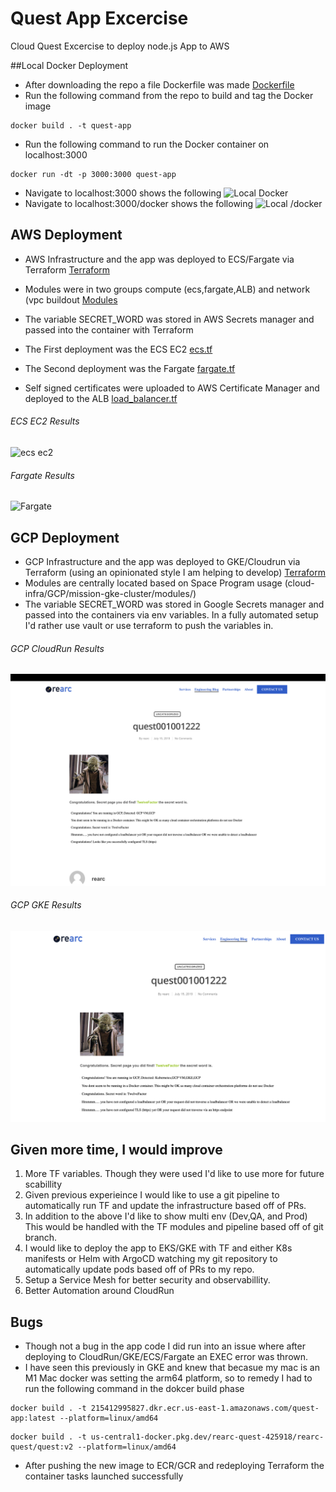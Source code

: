 # Quest App Excercise
Cloud Quest Excercise to deploy node.js App to AWS

##Local Docker Deployment
- After downloading the repo a file Dockerfile was made [Dockerfile](Dockerfile)
- Run the following command  from the repo to build and tag the Docker image
```
docker build . -t quest-app
```
- Run the following command to run the Docker container on localhost:3000
```
docker run -dt -p 3000:3000 quest-app
```
- Navigate to localhost:3000 shows the following
![Local Docker](images/QuestDeployLocal.png)
- Navigate to localhost:3000/docker shows the following
![Local /docker](images/QuestDeployLocalDocker.png)

## AWS Deployment

- AWS Infrastructure and the app was deployed to ECS/Fargate via Terraform [Terraform](cloud-infra/)
- Modules were in two groups compute (ecs,fargate,ALB) and network (vpc buildout [Modules](cloud-infracloud-infra/AWS/infrastructure/modules/)
- The variable SECRET_WORD was stored in AWS Secrets manager and passed into the container with Terraform

- The First deployment was the ECS EC2 [ecs.tf](cloud-infra/AWS/infrastructure/modules/compute/ecs.tf)
- The Second deployment was the Fargate [fargate.tf](cloud-infra/AWS/infrastructure/modules/infrastructure/modules/compute/fargate.tf)
- Self signed certificates were uploaded to AWS Certificate Manager and deployed to the ALB [load_balancer.tf](cloud-infra/AWS/infrastructurmodules/infrastructure/modules/compute/load_balancer.tf)

###### ECS EC2 Results
![ecs ec2](images/QuestDeployECSEC2.png)

###### Fargate Results
![Fargate](images/QuestDeployFargate.png)

## GCP Deployment

- GCP Infrastructure and the app was deployed to GKE/Cloudrun via Terraform (using an opinionated style I am helping to develop) [Terraform](cloud-infrastructure/)
- Modules are centrally located based on Space Program usage (cloud-infra/GCP/mission-gke-cluster/modules/)
- The variable SECRET_WORD was stored in Google Secrets manager and passed into the containers via env variables. In a fully automated setup I'd rather use vault or use terraform to push the variables in.

###### GCP CloudRun Results
![gcp cloudrun](images/QuestDeployGCPCloudRun.png)

###### GCP GKE Results
![gcp gke](images/QuestDeployGCPGKE.png)


## Given more time, I would improve
1. More TF variables. Though they were used I'd like to use more for future scabillity 
2. Given previous experieince I would like to use a git pipeline to automatically run TF and update the infrastructure based off of PRs. 
3. In addition to the above I'd like to show multi env (Dev,QA, and Prod) This would be handled with the TF modules and pipeline based off of git branch.
4. I would like to deploy the app to EKS/GKE with TF and either K8s manifests or Helm with ArgoCD watching my git repository to automatically update pods based off of PRs to my repo.
5. Setup a Service Mesh for better security and observabillity.
6. Better Automation around CloudRun

## Bugs
- Though not a bug in the app code I did run into an issue where after deploying to CloudRun/GKE/ECS/Fargate an EXEC error was thrown. 
- I have seen this previously in GKE and knew that becasue my mac is an M1 Mac docker was setting the arm64 platform, so to remedy I had to run the following command in the dokcer build phase

```
docker build . -t 215412995827.dkr.ecr.us-east-1.amazonaws.com/quest-app:latest --platform=linux/amd64
```

```
docker build . -t us-central1-docker.pkg.dev/rearc-quest-425918/rearc-quest/quest:v2 --platform=linux/amd64
```

- After pushing the new image to ECR/GCR and redeploying Terraform the container tasks launched successfully